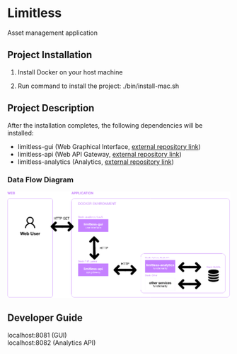 # Limitless
Asset management application

## Project Installation

1. Install Docker on your host machine

2. Run command to install the project: ./bin/install-mac.sh

## Project Description

After the installation completes, the following dependencies will be installed:
- limitless-gui (Web Graphical Interface, [external repository link](https://github.com/condrici/limitless-gui))
- limitless-api (Web API Gateway, [external repository link](https://github.com/condrici/limitless-api))
- limitless-analytics (Analytics, [external repository link](https://github.com/condrici/limitless-analytics))

### Data Flow Diagram
![diagram-data-flow.png](documentation%2Fdiagram-data-flow.png)

## Developer Guide
localhost:8081 (GUI) \
localhost:8082 (Analytics API)